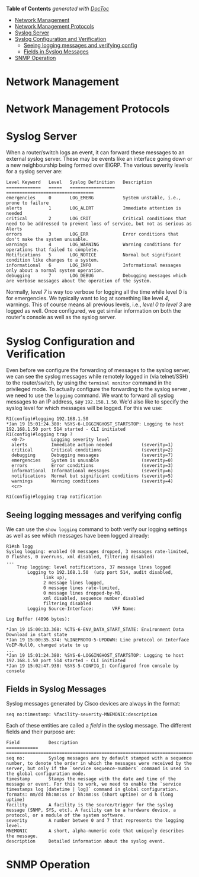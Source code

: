 <!-- START doctoc generated TOC please keep comment here to allow auto update -->
<!-- DON'T EDIT THIS SECTION, INSTEAD RE-RUN doctoc TO UPDATE -->
**Table of Contents**  *generated with [DocToc](https://github.com/thlorenz/doctoc)*

- [Network Management](#network-management)
- [Network Management Protocols](#network-management-protocols)
- [Syslog Server](#syslog-server)
- [Syslog Configuration and Verification](#syslog-configuration-and-verification)
  - [Seeing logging messages and verifying config](#seeing-logging-messages-and-verifying-config)
  - [Fields in Syslog Messages](#fields-in-syslog-messages)
- [SNMP Operation](#snmp-operation)

<!-- END doctoc generated TOC please keep comment here to allow auto update -->

# Network Management
# Network Management Protocols
# Syslog Server
When a router/switch logs an event, it can forward these messages to an external syslog server. These may be events like an interface going down or a new neighbourship being formed over EIGRP. The various severity levels for a syslog server are:
```
Level Keyword   Level   Syslog Definition   Description                                 
=============   =====   =================   =================================           
emergencies     0       LOG_EMERG           System unstable, i.e., prone to failure     
alerts          1       LOG_ALERT           Immediate attention is needed
critical        2       LOG_CRIT            Critical conditions that need to be addressed to prevent loss of service, but not as serious as Alerts
errors          3       LOG_ERR             Error conditions that don't make the system unusable.                    
warnings        4       LOG_WARNING         Warning conditions for operations that failed to complete.                 
Notifications   5       LOG_NOTICE          Normal but significant condition like changes to a system.   
informational   6       LOG_INFO            Informational messages only about a normal system operation.        
debugging       7       LOG_DEBUG           Debugging messages which are verbose messages about the operation of the system.                  
```

Normally, level _7_ is way too verbose for logging all the time while level 0 is for emergencies. We typically want to log at something like level _4_, warnings. This of course means all previous levels, i.e., _level 0 to level 3_ are logged as well. Once configured, we get similar information on both the router's console as well as the syslog server.

# Syslog Configuration and Verification
Even before we configure the forwarding of messages to the syslog server, we can see the syslog messages while remotely logged in (via telnet/SSH) to the router/switch, by using the `terminal monitor` command in the privileged mode. To actually configure the forwarding to the syslog server , we need to use the `logging` command. We want to forward all syslog messages to an IP address, say `192.158.1.50`. We'd also like to specify the syslog level for which messages will be logged. For this we use:
```
R1(config)#logging 192.168.1.50
*Jan 19 15:01:24.380: %SYS-6-LOGGINGHOST_STARTSTOP: Logging to host 192.168.1.50 port 514 started - CLI initiated
R1(config)#logging trap ?
  <0-7>          Logging severity level
  alerts         Immediate action needed           (severity=1)
  critical       Critical conditions               (severity=2)
  debugging      Debugging messages                (severity=7)
  emergencies    System is unusable                (severity=0)
  errors         Error conditions                  (severity=3)
  informational  Informational messages            (severity=6)
  notifications  Normal but significant conditions (severity=5)
  warnings       Warning conditions                (severity=4)
  <cr>

R1(config)#logging trap notification
```

## Seeing logging messages and verifying config
We can use the `show logging` command to both verify our logging settings as well as see which messages have been logged already:
```
R1#sh logg
Syslog logging: enabled (0 messages dropped, 3 messages rate-limited, 0 flushes, 0 overruns, xml disabled, filtering disabled)
...
    Trap logging: level notifications, 37 message lines logged
        Logging to 192.168.1.50  (udp port 514, audit disabled,
              link up),
              2 message lines logged,
              0 message lines rate-limited,
              0 message lines dropped-by-MD,
              xml disabled, sequence number disabled
              filtering disabled
        Logging Source-Interface:       VRF Name:

Log Buffer (4096 bytes):

*Jan 19 15:00:33.368: %CTS-6-ENV_DATA_START_STATE: Environment Data Download in start state
*Jan 19 15:00:35.374: %LINEPROTO-5-UPDOWN: Line protocol on Interface VoIP-Null0, changed state to up
...
*Jan 19 15:01:24.380: %SYS-6-LOGGINGHOST_STARTSTOP: Logging to host 192.168.1.50 port 514 started - CLI initiated
*Jan 19 15:02:47.938: %SYS-5-CONFIG_I: Configured from console by console
```

## Fields in Syslog Messages
Syslog messages generated by Cisco devices are always in the format:
```
seq no:timestamp: %facility-severity-MNEMONIC:description
```

Each of these entities are called a _field_ in the syslog message. The different fields and their purpose are:
```
Field           Description
============    =============================================================================================================
seq no:         Syslog messages are by default stamped with a sequence number, to denote the order in which the messages were received by the server, but only if the `service sequence-numbers` command is used in the global configuration mode.
timestamp       Stamps the message with the date and time of the message or event. For this to work, we need to enable the `service timestamps log [datetime | log]` command in global configuration. formats: mm/dd hh:mm:ss or hh:mm:ss (short uptime) or d h (long uptime)
facility        A facility is the source/trigger for the syslog message (SNMP, SYS, etc). A facility can be a hardware device, a protocol, or a module of the system software.
severity        A number betwee 0 and 7 that represents the logging level.
MNEMONIC        A short, alpha-numeric code that uniquely describes the message.
description     Detailed information about the syslog event.
```

# SNMP Operation
